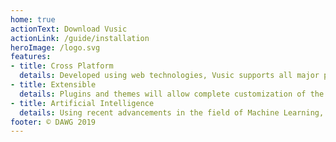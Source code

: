 ```yaml
---
home: true
actionText: Download Vusic
actionLink: /guide/installation
heroImage: /logo.svg
features:
- title: Cross Platform
  details: Developed using web technologies, Vusic supports all major platforms.
- title: Extensible
  details: Plugins and themes will allow complete customization of the DAW.
- title: Artificial Intelligence
  details: Using recent advancements in the field of Machine Learning, Vusic offers cutting-edge vocal extraction and piano note transcription.
footer: © DAWG 2019
---
```


